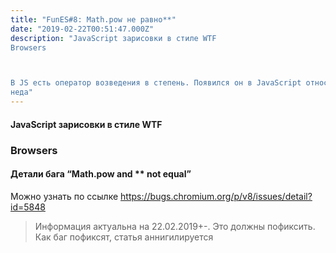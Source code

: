 ```yaml
---
title: "FunES#8: Math.pow не равно**"
date: "2019-02-22T00:51:47.000Z"
description: "JavaScript зарисовки в стиле WTF
Browsers



В JS есть оператор возведения в степень. Появился он в JavaScript относительно
неда"
---
```


<h4>JavaScript зарисовки в стиле WTF</h4>
<h3>Browsers</h3>

<h4>Детали бага “Math.pow and ** not equal”</h4>
<p>Можно узнать по ссылке <a href="https://bugs.chromium.org/p/v8/issues/detail?id=5848" target="_blank" rel="noopener noreferrer">https://bugs.chromium.org/p/v8/issues/detail?id=5848</a></p>
<blockquote><p>Информация актуальна на 22.02.2019+-. Это должны пофиксить. Как баг пофиксят, статья аннигилируется</p></blockquote>



